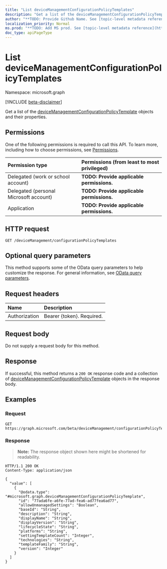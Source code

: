 ```yaml
---
title: "List deviceManagementConfigurationPolicyTemplates"
description: "Get a list of the deviceManagementConfigurationPolicyTemplate objects and their properties."
author: "**TODO: Provide Github Name. See [topic-level metadata reference](https://msgo.azurewebsites.net/add/document/guidelines/metadata.html#topic-level-metadata)**"
localization_priority: Normal
ms.prod: "**TODO: Add MS prod. See [topic-level metadata reference](https://msgo.azurewebsites.net/add/document/guidelines/metadata.html#topic-level-metadata)**"
doc_type: apiPageType
---
```


# List deviceManagementConfigurationPolicyTemplates
Namespace: microsoft.graph

[!INCLUDE [beta-disclaimer](../../includes/beta-disclaimer.md)]

Get a list of the [deviceManagementConfigurationPolicyTemplate](../resources/devicemanagementconfigurationpolicytemplate.md) objects and their properties.

## Permissions
One of the following permissions is required to call this API. To learn more, including how to choose permissions, see [Permissions](/graph/permissions-reference).

|Permission type|Permissions (from least to most privileged)|
|:---|:---|
|Delegated (work or school account)|**TODO: Provide applicable permissions.**|
|Delegated (personal Microsoft account)|**TODO: Provide applicable permissions.**|
|Application|**TODO: Provide applicable permissions.**|

## HTTP request

<!-- {
  "blockType": "ignored"
}
-->
``` http
GET /deviceManagement/configurationPolicyTemplates
```

## Optional query parameters
This method supports some of the OData query parameters to help customize the response. For general information, see [OData query parameters](/graph/query-parameters).

## Request headers
|Name|Description|
|:---|:---|
|Authorization|Bearer {token}. Required.|

## Request body
Do not supply a request body for this method.

## Response

If successful, this method returns a `200 OK` response code and a collection of [deviceManagementConfigurationPolicyTemplate](../resources/devicemanagementconfigurationpolicytemplate.md) objects in the response body.

## Examples

### Request
<!-- {
  "blockType": "request",
  "name": "list_devicemanagementconfigurationpolicytemplate"
}
-->
``` http
GET https://graph.microsoft.com/beta/deviceManagement/configurationPolicyTemplates
```


### Response
>**Note:** The response object shown here might be shortened for readability.
<!-- {
  "blockType": "response",
  "truncated": true,
  "@odata.type": "Collection(microsoft.graph.deviceManagementConfigurationPolicyTemplate)"
}
-->
``` http
HTTP/1.1 200 OK
Content-Type: application/json

{
  "value": [
    {
      "@odata.type": "#microsoft.graph.deviceManagementConfigurationPolicyTemplate",
      "id": "77ada6fe-a6fe-77ad-fea6-ad77fea6ad77",
      "allowUnmanagedSettings": "Boolean",
      "baseId": "String",
      "description": "String",
      "displayName": "String",
      "displayVersion": "String",
      "lifecycleState": "String",
      "platforms": "String",
      "settingTemplateCount": "Integer",
      "technologies": "String",
      "templateFamily": "String",
      "version": "Integer"
    }
  ]
}
```

